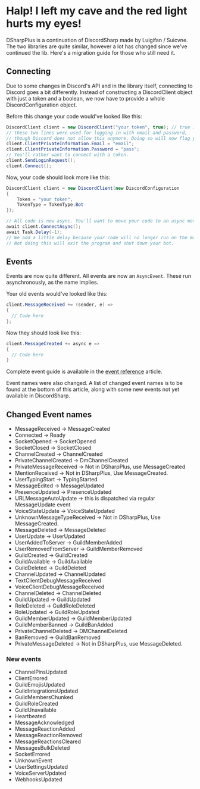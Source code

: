 # Halp! I left my cave and the red light hurts my eyes!

DSharpPlus is a continuation of DiscordSharp made by Luigifan / Suicvne. The two libraries are quite similar, however a 
lot has changed since we've continued the lib. Here's a migration guide for those who still need it.

## Connecting

Due to some changes in Discord's API and in the library itself, connecting to Discord goes a bit differently. Instead 
of constructing a DiscordClient object with just a token and a boolean, we now have to provide a whole 
DiscordConfiguration object.

Before this change your code would've looked like this:

```cs
DiscordClient client = new DiscordClient("your token", true); // true is for isbot.
// these two lines were used for logging in with email and password,
// though Discord does not allow this anymore. Doing so will now flag your account.
client.ClientPrivateInformation.Email = "email";
client.ClientPrivateInformation.Password = "pass";
// You'll rather want to connect with a token.
client.SendLoginRequest();
client.Connect();
```

Now, your code should look more like this:

```cs
DiscordClient client = new DiscordClient(new DiscordConfiguration
{
    Token = "your token",
    TokenType = TokenType.Bot
});

// All code is now async. You'll want to move your code to an async method.
await client.ConnectAsync();
await Task.Delay(-1);
// We add a little delay because your code will no longer run on the main thread.
// Not doing this will exit the program and shut down your bot.
```

## Events

Events are now quite different. All events are now an `AsyncEvent`. These run asynchronously, as the name implies.

Your old events would've looked like this:

```cs
client.MessageReceived += (sender, e) =>
{
  // Code here
};
```

Now they should look like this:

```cs
client.MessageCreated += async e =>
{
  // Code here
}
```

Complete event guide is available in the [event reference](/articles/getting_started/event_reference.html "Events") article.

Event names were also changed. A list of changed event names is to be found at the bottom of this article, along with 
some new events not yet available in DiscordSharp.

## Changed Event names

* MessageReceived -> MessageCreated
* Connected -> Ready
* SocketOpened -> SocketOpened
* SocketClosed -> SocketClosed
* ChannelCreated -> ChannelCreated
* PrivateChannelCreated -> DmChannelCreated
* PrivateMessageReceived -> Not in DSharpPlus, use MessageCreated
* MentionReceived -> Not in DSharpPlus, Use MessageCreated.
* UserTypingStart -> TypingStarted
* MessageEdited -> MessageUpdated
* PresenceUpdated -> PresenceUpdated
* URLMessageAutoUpdate -> this is dispatched via regular MessageUpdate event
* VoiceStateUpdate -> VoiceStateUpdated
* UnknownMessageTypeReceived -> Not in DSharpPlus, Use MessageCreated.
* MessageDeleted -> MessageDeleted
* UserUpdate -> UserUpdated
* UserAddedToServer -> GuildMemberAdded
* UserRemovedFromServer -> GuildMemberRemoved
* GuildCreated -> GuildCreated
* GuildAvailable -> GuildAvailable
* GuildDeleted -> GuildDeleted
* ChannelUpdated -> ChannelUpdated
* TextClientDebugMessageReceived
* VoiceClientDebugMessageReceived
* ChannelDeleted -> ChannelDeleted
* GuildUpdated -> GuildUpdated
* RoleDeleted -> GuildRoleDeleted
* RoleUpdated -> GuildRoleUpdated
* GuildMemberUpdated -> GuildMemberUpdated
* GuildMemberBanned -> GuildBanAdded
* PrivateChannelDeleted -> DMChannelDeleted
* BanRemoved -> GuildBanRemoved
* PrivateMessageDeleted -> Not in DSharpPlus, use MessageDeleted.

### New events

* ChannelPinsUpdated
* ClientErrored
* GuildEmojisUpdated
* GuildIntegrationsUpdated
* GuildMembersChunked
* GuildRoleCreated
* GuildUnavailable
* Heartbeated
* MessageAcknowledged
* MessageReactionAdded
* MessageReactionRemoved
* MessageReactionsCleared
* MessagesBulkDeleted
* SocketErrored
* UnknownEvent
* UserSettingsUpdated
* VoiceServerUpdated
* WebhooksUpdated